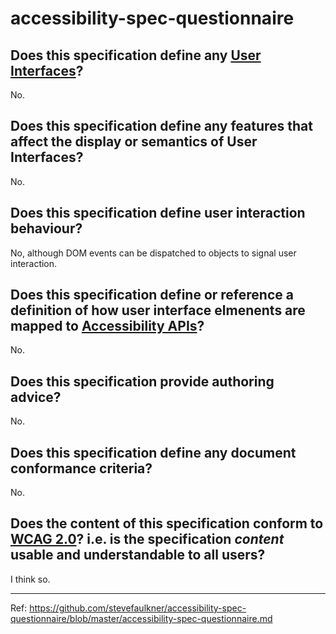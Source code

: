 # accessibility-spec-questionnaire

## Does this specification define any [User Interfaces](http://en.wikipedia.org/wiki/User_interface)?

No.

## Does this specification define any features that affect the display or semantics of User Interfaces?

No.

## Does this specification define user interaction behaviour?

No, although DOM events can be dispatched to objects to signal user interaction.

## Does this specification define or reference a definition of how user interface elmenents are mapped to [Accessibility APIs](http://rawgit.com/w3c/aria/master/html-aam/html-aam.html#introduction-accessibility-apis)?

No.

## Does this specification provide authoring advice?

No.

## Does this specification define any document conformance criteria?

No.

## Does the content of this specification conform to [WCAG 2.0](http://www.w3.org/TR/WCAG20/)? i.e. is the specification *content* usable and understandable to all users?

I think so.

-----

Ref: https://github.com/stevefaulkner/accessibility-spec-questionnaire/blob/master/accessibility-spec-questionnaire.md
